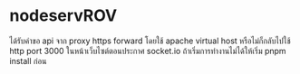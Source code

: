 # nodeservROV
ได้รับคำขอ api จาก proxy https forward โดยใช้ apache virtual host หรือไม่ก็กลับไปใช้ http port 3000 ในหน้าเว็บไซต์ตอนประกาศ socket.io
ถ้าเริ่มการทำงานไม่ได้ให้เริ่ม pnpm install ก่อน
